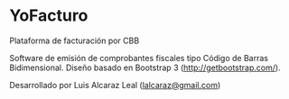 YoFacturo
=========

Plataforma de facturación por CBB

Software de emisión de comprobantes fiscales tipo Código de Barras Bidimensional.
Diseño basado en Bootstrap 3 (http://getbootstrap.com/).

Desarrollado por Luis Alcaraz Leal (lalcaraz@gmail.com)
